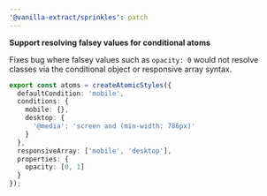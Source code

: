 ```yaml
---
'@vanilla-extract/sprinkles': patch
---
```


**Support resolving falsey values for conditional atoms**

Fixes bug where falsey values such as `opacity: 0` would not resolve classes via the conditional object or responsive array syntax.

```ts
export const atoms = createAtomicStyles({
  defaultCondition: 'mobile',
  conditions: {
    mobile: {},
    desktop: {
      '@media': 'screen and (min-width: 786px)'
    }
  },
  responsiveArray: ['mobile', 'desktop'],
  properties: {
    opacity: [0, 1]
  }
});
```
